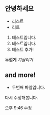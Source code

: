 ## 안녕하세요
- 리스트
- 리트

1. 테스트입니다.
2. 테스트입니다.
3. 테스트 추가!

**두껍게**
*기울이기*

## and more!
* 두번째 파일입니다.

다시 수정해봅니다. 

오후 9:46 수정
